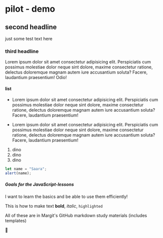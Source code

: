 # pilot - demo

## second headline

just some test text here

### third headline

Lorem ipsum dolor sit amet consectetur adipisicing elit. Perspiciatis cum possimus molestiae dolor neque sint dolore, maxime consectetur ratione, delectus doloremque magnam autem iure accusantium soluta? Facere, laudantium praesentium! Odio!

#### list

- Lorem ipsum dolor sit amet consectetur adipisicing elit. Perspiciatis cum possimus molestiae dolor neque sint dolore, maxime consectetur ratione, delectus doloremque magnam autem iure accusantium soluta? Facere, laudantium praesentium!

- Lorem ipsum dolor sit amet consectetur adipisicing elit. Perspiciatis cum possimus molestiae dolor neque sint dolore, maxime consectetur ratione, delectus doloremque magnam autem iure accusantium soluta? Facere, laudantium praesentium!

1. dino
1. dino
1. dino

```js
let name = "Saara";
alert(name);
```

##### Goals for the JavaScript-lessons

I want to learn the basics and be able to use them efficiently!

This is how to make text **bold**, _italic_, `highlighted`

All of these are in Margit's GitHub markdown study materials (includes templates)

:sauropod:

